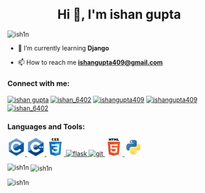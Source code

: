 <h1 align="center">Hi 👋, I'm ishan gupta</h1>
<p align="left"> <img src="https://komarev.com/ghpvc/?username=ish1n&label=Profile%20views&color=0e75b6&style=flat" alt="ish1n" /> </p>

- 🌱 I’m currently learning **Django**

- 📫 How to reach me **ishangupta409@gmail.com**

<h3 align="left">Connect with me:</h3>
<p align="left">
<a href="https://linkedin.com/in/ishan gupta" target="blank"><img align="center" src="https://raw.githubusercontent.com/rahuldkjain/github-profile-readme-generator/master/src/images/icons/Social/linked-in-alt.svg" alt="ishan gupta" height="30" width="40" /></a>
<a href="https://instagram.com/ishan_6402" target="blank"><img align="center" src="https://raw.githubusercontent.com/rahuldkjain/github-profile-readme-generator/master/src/images/icons/Social/instagram.svg" alt="ishan_6402" height="30" width="40" /></a>
<a href="https://www.codechef.com/users/ishangupta409" target="blank"><img align="center" src="https://cdn.jsdelivr.net/npm/simple-icons@3.1.0/icons/codechef.svg" alt="ishangupta409" height="30" width="40" /></a>
<a href="https://www.hackerrank.com/ishangupta409" target="blank"><img align="center" src="https://raw.githubusercontent.com/rahuldkjain/github-profile-readme-generator/master/src/images/icons/Social/hackerrank.svg" alt="ishangupta409" height="30" width="40" /></a>
<a href="https://www.leetcode.com/ishan_6402" target="blank"><img align="center" src="https://raw.githubusercontent.com/rahuldkjain/github-profile-readme-generator/master/src/images/icons/Social/leet-code.svg" alt="ishan_6402" height="30" width="40" /></a>
</p>

<h3 align="left">Languages and Tools:</h3>
<p align="left"> <a href="https://www.cprogramming.com/" target="_blank" rel="noreferrer"> <img src="https://raw.githubusercontent.com/devicons/devicon/master/icons/c/c-original.svg" alt="c" width="40" height="40"/> </a> <a href="https://www.w3schools.com/cpp/" target="_blank" rel="noreferrer"> <img src="https://raw.githubusercontent.com/devicons/devicon/master/icons/cplusplus/cplusplus-original.svg" alt="cplusplus" width="40" height="40"/> </a> <a href="https://www.w3schools.com/css/" target="_blank" rel="noreferrer"> <img src="https://raw.githubusercontent.com/devicons/devicon/master/icons/css3/css3-original-wordmark.svg" alt="css3" width="40" height="40"/> </a> <a href="https://flask.palletsprojects.com/" target="_blank" rel="noreferrer"> <img src="https://www.vectorlogo.zone/logos/pocoo_flask/pocoo_flask-icon.svg" alt="flask" width="40" height="40"/> </a> <a href="https://git-scm.com/" target="_blank" rel="noreferrer"> <img src="https://www.vectorlogo.zone/logos/git-scm/git-scm-icon.svg" alt="git" width="40" height="40"/> </a> <a href="https://www.w3.org/html/" target="_blank" rel="noreferrer"> <img src="https://raw.githubusercontent.com/devicons/devicon/master/icons/html5/html5-original-wordmark.svg" alt="html5" width="40" height="40"/> </a> <a href="https://www.python.org" target="_blank" rel="noreferrer"> <img src="https://raw.githubusercontent.com/devicons/devicon/master/icons/python/python-original.svg" alt="python" width="40" height="40"/> </a> </p>

<p><img align="left" src="https://github-readme-stats.vercel.app/api/top-langs?username=ish1n&show_icons=true&locale=en&layout=compact" alt="ish1n" /></p>

<p>&nbsp;<img align="center" src="https://github-readme-stats.vercel.app/api?username=ish1n&show_icons=true&locale=en" alt="ish1n" /></p>

<p><img align="center" src="https://github-readme-streak-stats.herokuapp.com/?user=ish1n&" alt="ish1n" /></p>

